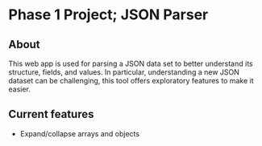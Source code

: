 # Phase 1 Project; JSON Parser

## About

This web app is used for parsing a JSON data set to better understand its structure, fields, and values. In particular, understanding a new JSON dataset can be challenging, this tool offers exploratory features to make it easier.

## Current features

- Expand/collapse arrays and objects
